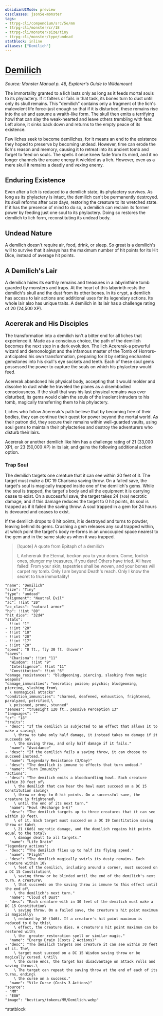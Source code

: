 ```yaml
---
obsidianUIMode: preview
cssclasses: json5e-monster
tags:
- ttrpg-cli/compendium/src/5e/mm
- ttrpg-cli/monster/cr/18
- ttrpg-cli/monster/size/tiny
- ttrpg-cli/monster/type/undead
statblock: inline
aliases: ["Demilich"]
---
```

# [Demilich](3-Compendium\CLI\bestiary\undead/demilich.md)
*Source: Monster Manual p. 48, Explorer's Guide to Wildemount*  

The immortality granted to a lich lasts only as long as it feeds mortal souls to its phylactery. If it falters or fails in that task, its bones turn to dust until only its skull remains. This "demilich" contains only a fragment of the lich's malevolent life force-just enough so that if it is disturbed, these remains rise into the air and assume a wraith-like form. The skull then emits a terrifying howl that can slay the weak-hearted and leave others trembling with fear. Left alone, it sinks back down and returns to the empty peace of its existence.

Few liches seek to become demiliches, for it means an end to the existence they hoped to preserve by becoming undead. However, time can erode the lich's reason and memory, causing it to retreat into its ancient tomb and forget to feed on souls. The spells it once knew fade from its mind, and it no longer channels the arcane energy it wielded as a lich. However, even as a mere skull it remains a deadly and vexing enemy.

## Enduring Existence

Even after a lich is reduced to a demilich state, its phylactery survives. As long as its phylactery is intact, the demilich can't be permanently destroyed. Its skull reforms after `1d10` days, restoring the creature to its wretched state. If it has the presence of mind to do so, a demilich can reclaim its former power by feeding just one soul to its phylactery. Doing so restores the demilich to lich form, reconstituting its undead body.

## Undead Nature

A demilich doesn't require air, food, drink, or sleep. So great is a demilich's will to survive that it always has the maximum number of hit points for its Hit Dice, instead of average hit points.

## A Demilich's Lair

A demilich hides its earthly remains and treasures in a labyrinthine tomb guarded by monsters and traps. At the heart of this labyrinth rests the demilich's skull and the dust from its other bones. In its crypt, a demilich has access to lair actions and additional uses for its legendary actions. Its whole lair also has unique traits. A demilich in its lair has a challenge rating of 20 (24,500 XP).

## Acererak and His Disciples

The transformation into a demilich isn't a bitter end for all liches that experience it. Made as a conscious choice, the path of the demilich becomes the next step in a dark evolution. The lich Acererak-a powerful wizard and demonologist and the infamous master of the Tomb of Horrors-anticipated his own transformation, preparing for it by setting enchanted gemstones into his skull's eye sockets and teeth. Each of these soul gems possessed the power to capture the souls on which his phylactery would feed.

Acererak abandoned his physical body, accepting that it would molder and dissolve to dust while he traveled the planes as a disembodied consciousness. If the skull that was his last physical remains was ever disturbed, its gems would claim the souls of the insolent intruders to his tomb, magically transferring them to his phylactery.

Liches who follow Acererak's path believe that by becoming free of their bodies, they can continue their quest for power beyond the mortal world. As their patron did, they secure their remains within well-guarded vaults, using soul gems to maintain their phylacteries and destroy the adventurers who disturb their lairs.

Acererak or another demilich like him has a challenge rating of 21 (33,000 XP), or 23 (50,000 XP) in its lair, and gains the following additional action option.

### Trap Soul

The demilich targets one creature that it can see within 30 feet of it. The target must make a DC 19 Charisma saving throw. On a failed save, the target's soul is magically trapped inside one of the demilich's gems. While the soul is trapped, the target's body and all the equipment it is carrying cease to exist. On a successful save, the target takes 24 (`7d6`) necrotic damage, and if this damage reduces the target to 0 hit points, its soul is trapped as if it failed the saving throw. A soul trapped in a gem for 24 hours is devoured and ceases to exist.

If the demilich drops to 0 hit points, it is destroyed and turns to powder, leaving behind its gems. Crushing a gem releases any soul trapped within, at which point the target's body re-forms in an unoccupied space nearest to the gem and in the same state as when it was trapped.

> [!quote] A quote from Epitaph of a demilich  
> 
> I, Achererak the Eternal, beckon you to your doom. Come, foolish ones, plunger my treasures, if you dare! Others have tried. All have failed! From your skin, tapestries shall be woven, and your bones will carpet my tomb. Only I am beyond Death's reach. Only I know the secret to true immortality!


```statblock
"name": "Demilich"
"size": "Tiny"
"type": "undead"
"alignment": "Neutral Evil"
"ac": !!int "20"
"ac_class": "natural armor"
"hp": !!int "80"
"hit_dice": "32d4"
"stats":
- !!int "1"
- !!int "20"
- !!int "10"
- !!int "20"
- !!int "17"
- !!int "20"
"speed": "0 ft., fly 30 ft. (hover)"
"saves":
  "Charisma": !!int "11"
  "Wisdom": !!int "9"
  "Intelligence": !!int "11"
  "Constitution": !!int "6"
"damage_resistances": "bludgeoning, piercing, slashing from magic weapons"
"damage_immunities": "necrotic; poison; psychic; bludgeoning, piercing, slashing from\
  \ nonmagical attacks"
"condition_immunities": "charmed, deafened, exhaustion, frightened, paralyzed, petrified,\
  \ poisoned, prone, stunned"
"senses": "truesight 120 ft., passive Perception 13"
"languages": ""
"cr": "18"
"traits":
- "desc": "If the demilich is subjected to an effect that allows it to make a saving\
    \ throw to take only half damage, it instead takes no damage if it succeeds on\
    \ the saving throw, and only half damage if it fails."
  "name": "Avoidance"
- "desc": "If the demilich fails a saving throw, it can choose to succeed instead."
  "name": "Legendary Resistance (3/Day)"
- "desc": "The demilich is immune to effects that turn undead."
  "name": "Turn Immunity"
"actions":
- "desc": "The demilich emits a bloodcurdling howl. Each creature within 30 feet of\
    \ the demilich that can hear the howl must succeed on a DC 15 Constitution saving\
    \ throw or drop to 0 hit points. On a successful save, the creature is frightened\
    \ until the end of its next turn."
  "name": "Howl (Recharge 5-6)"
- "desc": "The demilich targets up to three creatures that it can see within 10 feet\
    \ of it. Each target must succeed on a DC 19 Constitution saving throw or take\
    \ 21 (6d6) necrotic damage, and the demilich regains hit points equal to the total\
    \ damage dealt to all targets."
  "name": "Life Drain"
"legendary_actions":
- "desc": "The demilich flies up to half its flying speed."
  "name": "Flight"
- "desc": "The demilich magically swirls its dusty remains. Each creature within 10\
    \ feet of the demilich, including around a corner, must succeed on a DC 15 Constitution\
    \ saving throw or be blinded until the end of the demilich's next turn. A creature\
    \ that succeeds on the saving throw is immune to this effect until the end of\
    \ the demilich's next turn."
  "name": "Cloud of Dust"
- "desc": "Each creature with in 30 feet of the demilich must make a DC 15 Constitution\
    \ saving throw. On a failed save, the creature's hit point maximum is magically\
    \ reduced by 10 (3d6). If a creature's hit point maximum is reduced to 0 by this\
    \ effect, the creature dies. A creature's hit point maximum can be restored with\
    \ the  greater restoration spell or similar magic."
  "name": "Energy Drain (Costs 2 Actions)"
- "desc": "The demilich targets one creature it can see within 30 feet of it. The\
    \ target must succeed on a DC 15 Wisdom saving throw or be magically cursed. Until\
    \ the curse ends, the target has disadvantage on attack rolls and saving throws.\
    \ The target can repeat the saving throw at the end of each of its turns, ending\
    \ the curse on a success."
  "name": "Vile Curse (Costs 3 Actions)"
"source":
- "MM"
- "EGW"
"image": "bestiary/tokens/MM/Demilich.webp"
```
^statblock